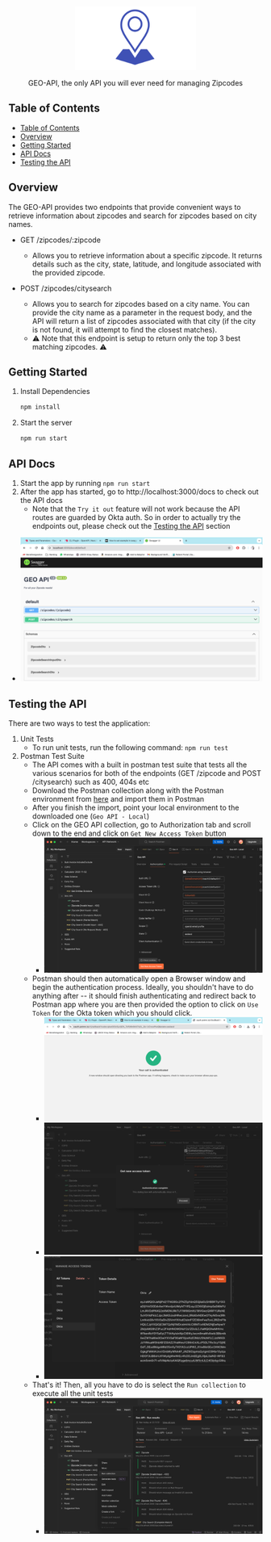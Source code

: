 <p align="center">
  <img src="./resources/geoapilogo.png" width="240" alt="GEO API Logo" />
</p>

  <p align="center">GEO-API, the only API you will ever need for managing Zipcodes</p>

## Table of Contents

- [Table of Contents](#table-of-contents)
- [Overview](#overview)
- [Getting Started](#getting-started)
- [API Docs](#api-docs)
- [Testing the API](#testing-the-api)

## Overview

The GEO-API provides two endpoints that provide convenient ways to retrieve information about zipcodes and search for zipcodes based on city names.

- GET /zipcodes/:zipcode

  - Allows you to retrieve information about a specific zipcode. It returns details such as the city, state, latitude, and longitude associated with the provided zipcode.

- POST /zipcodes/citysearch
  - Allows you to search for zipcodes based on a city name. You can provide the city name as a parameter in the request body, and the API will return a list of zipcodes associated with that city (if the city is not found, it will attempt to find the closest matches).
  - :warning: Note that this endpoint is setup to return only the top 3 best matching zipcodes. :warning:

## Getting Started

1. Install Dependencies
   ```zsh
   npm install
   ```
2. Start the server
   ```zsh
   npm run start
   ```

## API Docs

1. Start the app by running `npm run start`
2. After the app has started, go to http://localhost:3000/docs to check out the API docs
   - Note that the `Try it out` feature will not work because the API routes are guarded by Okta auth. So in order to actually try the endpoints out, please check out the [Testing the API](#testing-the-api) section

- ![API Docs](./resources/api_docs.png)

## Testing the API

There are two ways to test the application:

1. Unit Tests
   - To run unit tests, run the following command: `npm run test`
2. Postman Test Suite
   - The API comes with a built in postman test suite that tests all the various scenarios for both of the endpoints (GET /zipcode and POST /citysearch) such as 400, 404s etc
   - Download the Postman collection along with the Postman environment from [here](/postman/) and import them in Postman
   - After you finish the import, point your local environment to the downloaded one (`Geo API - Local`)
   - Click on the GEO API collection, go to Authorization tab and scroll down to the end and click on `Get New Access Token` button
     - ![Postman Step 0](./resources/postman_step_0.png)
   - Postman should then automatically open a Browser window and begin the authentication process. Ideally, you shouldn't have to do anything after -- it should finish authenticating and redirect back to Postman app where you are then provided the option to click on `Use Token` for the Okta token which you should click.
     - ![Postman Step 1](./resources/postman_step_1.png)
     - ![Postman Step 2](./resources/postman_step_2.png)
     - ![Postman Step 3](./resources/postman_step_3.png)
   - That's it! Then, all you have to do is select the `Run collection` to execute all the unit tests
     - ![Postman Step 4](./resources/postman_step_4.png)
